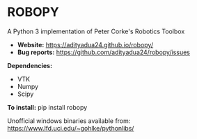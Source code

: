 ROBOPY
======
A Python 3 implementation of Peter Corke's Robotics Toolbox
- **Website:** https://adityadua24.github.io/robopy/
- **Bug reports:** https://github.com/adityadua24/robopy/issues

**Dependencies:**
- VTK 
- Numpy
- Scipy

**To install:** pip install robopy

Unofficial windows binaries available from: https://www.lfd.uci.edu/~gohlke/pythonlibs/
